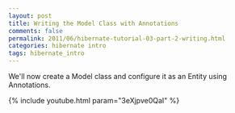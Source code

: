 ```yaml
---           
layout: post
title: Writing the Model Class with Annotations
comments: false
permalink: 2011/06/hibernate-tutorial-03-part-2-writing.html
categories: hibernate intro
tags: hibernate_intro
---
```


We'll now create a Model class and configure it as an Entity using Annotations.

{% include youtube.html param="3eXjpve0QaI" %}